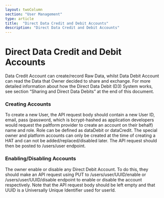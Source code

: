 ```yaml
---
layout: twoColumn
section: "User Management"
type: article
title:  "Direct Data Credit and Debit Accounts"
description: "Direct Data Credit and Debit Accounts"
---
```


# Direct Data Credit and Debit Accounts

Data Credit Account can create/record Raw Data, whilst Data Debit Account can read the Data that Owner decided to share and exchange. For more detailed information about how the Direct Data Debit (D3) System works, see section “Sharing and Direct Data Debits” at the end of this document.

### Creating Accounts
    
To create a new User, the API request body should contain a new User ID, email, pass (password, which is bcrypt-hashed as application developers would request the paltform provider to create an account on their behalf) name and role. Role can be defined as dataDebit or dataCredit. The special owner and platform accounts can only be created at the time of creating a HAT and can not be added/replaced/disabled later. The API request should then be posted to /users/user endpoint.

### Enabling/Disabling Accounts
    
The owner enable or disable any Direct Debit Account. To do this, they should make an API request using PUT to /users/user/UUID/enable or /users/user/UUID/disable endpoint to enable or disable the account respectively. Note that the API request body should be left empty and that UUID is a Universally Unique Identifier used for userId.
